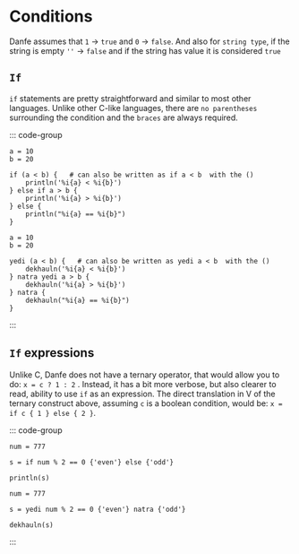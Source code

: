 # Conditions
Danfe assumes that `1` -> `true` and `0` -> `false`. And also for `string type`, if the string is empty `''` -> `false` and if the string has value it is considered `true`
## `If`
`if` statements are pretty straightforward and similar to most other languages. Unlike other C-like languages, there are `no parentheses` surrounding the condition and the `braces` are always required.

::: code-group
``` danfe [English]
a = 10
b = 20

if (a < b) {   # can also be written as if a < b  with the ()
    println('%i{a} < %i{b}')
} else if a > b {
    println('%i{a} > %i{b}')
} else {
    println("%i{a} == %i{b}")
}
```

``` danfe [Nepali]
a = 10
b = 20

yedi (a < b) {   # can also be written as yedi a < b  with the ()
    dekhauln('%i{a} < %i{b}')
} natra yedi a > b {
    dekhauln('%i{a} > %i{b}')
} natra {
    dekhauln("%i{a} == %i{b}")
}
```
:::

## `If` expressions

Unlike C, Danfe does not have a ternary operator, that would allow you to do: `x = c ? 1 : 2` . Instead, it has a bit more verbose, but also clearer to read, ability to use `if` as an expression. The direct translation in V of the ternary construct above, assuming `c` is a boolean condition, would be: `x = if c { 1 } else { 2 }`.

::: code-group
``` danfe [English]
num = 777

s = if num % 2 == 0 {'even'} else {'odd'}

println(s)
```

``` danfe [Nepali]
num = 777

s = yedi num % 2 == 0 {'even'} natra {'odd'}

dekhauln(s)
```
:::
